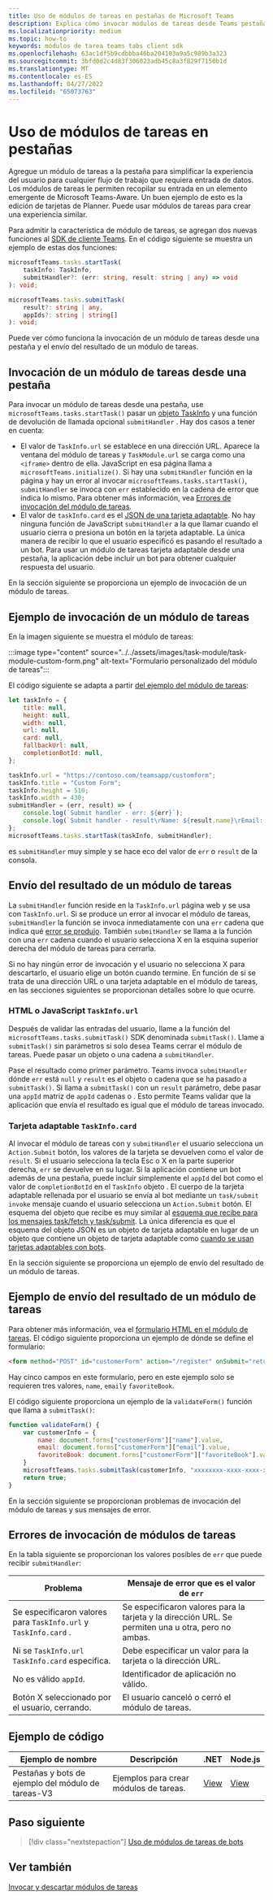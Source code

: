 ```yaml
---
title: Uso de módulos de tareas en pestañas de Microsoft Teams
description: Explica cómo invocar módulos de tareas desde Teams pestañas y enviar su resultado mediante el SDK de cliente de Microsoft Teams. Incluye ejemplos de código.
ms.localizationpriority: medium
ms.topic: how-to
keywords: módulos de tarea teams tabs client sdk
ms.openlocfilehash: 63ac1df5b9cdbbba46ba204103a9a5c989b3a323
ms.sourcegitcommit: 3bfd0d2c4d83f306023adb45c8a3f829f7150b1d
ms.translationtype: MT
ms.contentlocale: es-ES
ms.lasthandoff: 04/27/2022
ms.locfileid: "65073763"
---
```

# <a name="use-task-modules-in-tabs"></a>Uso de módulos de tareas en pestañas

Agregue un módulo de tareas a la pestaña para simplificar la experiencia del usuario para cualquier flujo de trabajo que requiera entrada de datos. Los módulos de tareas le permiten recopilar su entrada en un elemento emergente de Microsoft Teams-Aware. Un buen ejemplo de esto es la edición de tarjetas de Planner. Puede usar módulos de tareas para crear una experiencia similar.

Para admitir la característica de módulo de tareas, se agregan dos nuevas funciones al [SDK de cliente Teams](/javascript/api/overview/msteams-client). En el código siguiente se muestra un ejemplo de estas dos funciones:

```typescript
microsoftTeams.tasks.startTask(
    taskInfo: TaskInfo,
    submitHandler?: (err: string, result: string | any) => void
): void;

microsoftTeams.tasks.submitTask(
    result?: string | any,
    appIds?: string | string[]
): void;
```

Puede ver cómo funciona la invocación de un módulo de tareas desde una pestaña y el envío del resultado de un módulo de tareas.

## <a name="invoke-a-task-module-from-a-tab"></a>Invocación de un módulo de tareas desde una pestaña

Para invocar un módulo de tareas desde una pestaña, use `microsoftTeams.tasks.startTask()` pasar un [objeto TaskInfo](~/task-modules-and-cards/task-modules/invoking-task-modules.md#the-taskinfo-object) y una función de devolución de llamada opcional `submitHandler` . Hay dos casos a tener en cuenta:

* El valor de `TaskInfo.url` se establece en una dirección URL. Aparece la ventana del módulo de tareas y `TaskModule.url` se carga como una `<iframe>` dentro de ella. JavaScript en esa página llama a `microsoftTeams.initialize()`. Si hay una `submitHandler` función en la página y hay un error al invocar `microsoftTeams.tasks.startTask()`, `submitHandler` se invoca con `err` establecido en la cadena de error que indica lo mismo. Para obtener más información, vea [Errores de invocación del módulo de tareas](#task-module-invocation-errors).
* El valor de `taskInfo.card` es el [JSON de una tarjeta adaptable](~/task-modules-and-cards/task-modules/invoking-task-modules.md#adaptive-card-or-adaptive-card-bot-card-attachment). No hay ninguna función de JavaScript `submitHandler` a la que llamar cuando el usuario cierra o presiona un botón en la tarjeta adaptable. La única manera de recibir lo que el usuario especificó es pasando el resultado a un bot. Para usar un módulo de tareas tarjeta adaptable desde una pestaña, la aplicación debe incluir un bot para obtener cualquier respuesta del usuario.

En la sección siguiente se proporciona un ejemplo de invocación de un módulo de tareas.

## <a name="example-of-invoking-a-task-module"></a>Ejemplo de invocación de un módulo de tareas

En la imagen siguiente se muestra el módulo de tareas:

:::image type="content" source="../../assets/images/task-module/task-module-custom-form.png" alt-text="Formulario personalizado del módulo de tareas":::

El código siguiente se adapta a partir [del ejemplo del módulo de tareas](~/task-modules-and-cards/task-modules/invoking-task-modules.md#code-sample):

```javascript
let taskInfo = {
    title: null,
    height: null,
    width: null,
    url: null,
    card: null,
    fallbackUrl: null,
    completionBotId: null,
};

taskInfo.url = "https://contoso.com/teamsapp/customform";
taskInfo.title = "Custom Form";
taskInfo.height = 510;
taskInfo.width = 430;
submitHandler = (err, result) => {
    console.log(`Submit handler - err: ${err}`);
    console.log(`Submit handler - result\rName: ${result.name}\rEmail: ${result.email}\rFavorite book: ${result.favoriteBook}`);
};
microsoftTeams.tasks.startTask(taskInfo, submitHandler);
```

es `submitHandler` muy simple y se hace eco del valor de `err` o `result` de la consola.

## <a name="submit-the-result-of-a-task-module"></a>Envío del resultado de un módulo de tareas

La `submitHandler` función reside en la `TaskInfo.url` página web y se usa con `TaskInfo.url`. Si se produce un error al invocar el módulo de tareas, `submitHandler` la función se invoca inmediatamente con una `err` cadena que indica qué [error se produjo](#task-module-invocation-errors). También `submitHandler` se llama a la función con una `err` cadena cuando el usuario selecciona X en la esquina superior derecha del módulo de tareas para cerrarla.

Si no hay ningún error de invocación y el usuario no selecciona X para descartarlo, el usuario elige un botón cuando termine. En función de si se trata de una dirección URL o una tarjeta adaptable en el módulo de tareas, en las secciones siguientes se proporcionan detalles sobre lo que ocurre.

### <a name="html-or-javascript-taskinfourl"></a>HTML o JavaScript `TaskInfo.url`

Después de validar las entradas del usuario, llame a la función del `microsoftTeams.tasks.submitTask()` SDK denominada `submitTask()`. Llame a `submitTask()` sin parámetros si solo desea Teams cerrar el módulo de tareas. Puede pasar un objeto o una cadena a `submitHandler`.

Pase el resultado como primer parámetro. Teams invoca `submitHandler` dónde `err` está `null` y `result` es el objeto o cadena que se ha pasado a `submitTask()`. Si llama a `submitTask()` con un `result` parámetro, debe pasar una `appId` matriz de `appId` cadenas o . Esto permite Teams validar que la aplicación que envía el resultado es igual que el módulo de tareas invocado.

### <a name="adaptive-card-taskinfocard"></a>Tarjeta adaptable `TaskInfo.card`

Al invocar el módulo de tareas con y `submitHandler` el usuario selecciona un `Action.Submit` botón, los valores de la tarjeta se devuelven como el valor de `result`. Si el usuario selecciona la tecla Esc o X en la parte superior derecha, `err` se devuelve en su lugar. Si la aplicación contiene un bot además de una pestaña, puede incluir simplemente el `appId` del bot como el valor de `completionBotId` en el `TaskInfo` objeto . El cuerpo de la tarjeta adaptable rellenada por el usuario se envía al bot mediante un `task/submit invoke` mensaje cuando el usuario selecciona un `Action.Submit` botón. El esquema del objeto que recibe es muy similar al [esquema que recibe para los mensajes task/fetch y task/submit](~/task-modules-and-cards/task-modules/task-modules-bots.md#payload-of-taskfetch-and-tasksubmit-messages). La única diferencia es que el esquema del objeto JSON es un objeto de tarjeta adaptable en lugar de un objeto que contiene un objeto de tarjeta adaptable como [cuando se usan tarjetas adaptables con bots](~/task-modules-and-cards/task-modules/task-modules-bots.md#payload-of-taskfetch-and-tasksubmit-messages).

En la sección siguiente se proporciona un ejemplo de envío del resultado de un módulo de tareas.

## <a name="example-of-submitting-the-result-of-a-task-module"></a>Ejemplo de envío del resultado de un módulo de tareas

Para obtener más información, vea el [formulario HTML en el módulo de tareas](#example-of-invoking-a-task-module). El código siguiente proporciona un ejemplo de dónde se define el formulario:

```html
<form method="POST" id="customerForm" action="/register" onSubmit="return validateForm()">
```

Hay cinco campos en este formulario, pero en este ejemplo solo se requieren tres valores, `name`, `email`y `favoriteBook`.

El código siguiente proporciona un ejemplo de la `validateForm()` función que llama a `submitTask()`:

```javascript
function validateForm() {
    var customerInfo = {
        name: document.forms["customerForm"]["name"].value,
        email: document.forms["customerForm"]["email"].value,
        favoriteBook: document.forms["customerForm"]["favoriteBook"].value
    }
    microsoftTeams.tasks.submitTask(customerInfo, "xxxxxxxx-xxxx-xxxx-xxxx-xxxxxxxxxxxx");
    return true;
}
```

En la sección siguiente se proporcionan problemas de invocación del módulo de tareas y sus mensajes de error.

## <a name="task-module-invocation-errors"></a>Errores de invocación de módulos de tareas

En la tabla siguiente se proporcionan los valores posibles de `err` que puede recibir `submitHandler`:

| Problema | Mensaje de error que es el valor de `err` |
| ------- | ------------------------------ |
| Se especificaron valores para `TaskInfo.url` y `TaskInfo.card` . | Se especificaron valores para la tarjeta y la dirección URL. Se permiten una u otra, pero no ambas. |
| Ni se `TaskInfo.url` `TaskInfo.card` especifica. | Debe especificar un valor para la tarjeta o la dirección URL. |
| No es válido `appId`. | Identificador de aplicación no válido. |
| Botón X seleccionado por el usuario, cerrando. | El usuario canceló o cerró el módulo de tareas. |

## <a name="code-sample"></a>Ejemplo de código

|Ejemplo de nombre | Descripción | .NET | Node.js|
|----------------|-----------------|--------------|----------------|
|Pestañas y bots de ejemplo del módulo de tareas-V3 | Ejemplos para crear módulos de tareas. |[View](https://github.com/OfficeDev/Microsoft-Teams-Samples/tree/main/samples/app-task-module/csharp)|[View](https://github.com/OfficeDev/Microsoft-Teams-Samples/tree/main/samples/app-task-module/nodejs)|

## <a name="next-step"></a>Paso siguiente

> [!div class="nextstepaction"]
> [Uso de módulos de tareas de bots](~/task-modules-and-cards/task-modules/task-modules-bots.md)

## <a name="see-also"></a>Ver también

[Invocar y descartar módulos de tareas](~/task-modules-and-cards/task-modules/invoking-task-modules.md)
